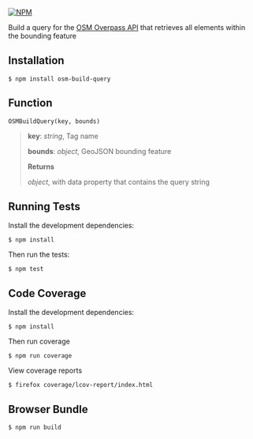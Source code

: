 [![NPM](https://nodei.co/npm/osm-build-query.png?downloads=true&stars=true)](https://nodei.co/npm/osm-build-query/)

Build a query for the [OSM Overpass API](https://wiki.openstreetmap.org/wiki/Overpass_API) that retrieves all elements within the bounding feature

Installation
-------------
    $ npm install osm-build-query

Function
--------
    OSMBuildQuery(key, bounds)
> **key**:  *string*,  Tag name
>
> **bounds**:  *object*,  GeoJSON bounding feature
>
> **Returns**
>
> *object*, with data property that contains the query string

Running Tests
--------------
Install the development dependencies:

    $ npm install

Then run the tests:

    $ npm test

Code Coverage
--------------
Install the development dependencies:

    $ npm install

Then run coverage

    $ npm run coverage

View coverage reports

    $ firefox coverage/lcov-report/index.html

Browser Bundle
---------------
    $ npm run build
